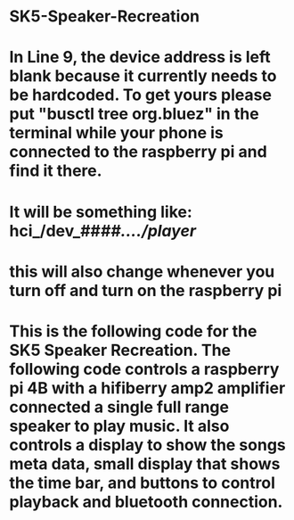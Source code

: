 # SK5-Speaker-Recreation
# In Line 9, the device address is left blank because it currently needs to be hardcoded. To get yours please put "busctl tree org.bluez" in the terminal while your phone is connected to the raspberry pi and find it there.
# It will be something like: hci_/dev_##_##..../player_


# this will also change whenever you turn off and turn on the raspberry pi

# This is the following code for the SK5 Speaker Recreation. The following code controls a raspberry pi 4B with a hifiberry amp2 amplifier connected a single full range speaker to play music. It also controls a display to show the songs meta data, small display that shows the time bar, and buttons to control playback and bluetooth connection.
